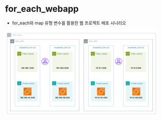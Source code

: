# for_each_webapp
- for_each와 map 유형 변수를 활용한 웹 프로젝트 배포 시나리오

<img src="./multi_vpc_architecture.png"/>
